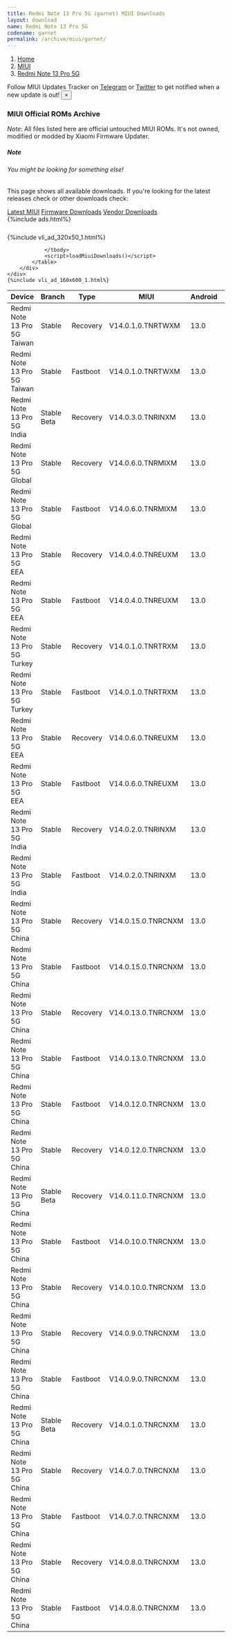 ```yaml
---
title: Redmi Note 13 Pro 5G (garnet) MIUI Downloads
layout: download
name: Redmi Note 13 Pro 5G
codename: garnet
permalink: /archive/miui/garnet/
---
```

<nav aria-label="breadcrumb">
    <ol class="breadcrumb">
        <li class="breadcrumb-item"><a href="/">Home</a></li>
        <li class="breadcrumb-item"><a href="/miui/">MIUI</a></li>
        <li class="breadcrumb-item active" aria-current="page"><a href="/miui/garnet/">Redmi Note 13 Pro 5G</a></li>
    </ol>
</nav>
<div class="alert alert-primary alert-dismissible fade show" role="alert">
    Follow MIUI Updates Tracker on <a href="https://t.me/MIUIUpdatesTracker" class="alert-link">Telegram</a>
     or <a href="https://twitter.com/MiFwUpdater" class="alert-link">Twitter</a> to get notified when a new update is out!
    <button type="button" class="close" data-dismiss="alert" aria-label="Close">
        <span aria-hidden="true">&times;</span>
    </button>
</div>

### MIUI Official ROMs Archive
*Note*: All files listed here are official untouched MIUI ROMs. It's not owned, modified or modded by Xiaomi Firmware Updater.
<div class="card">
  <div class="card-body">
    <h5 class="card-title">Note</h5>
    <h6 class="card-subtitle mb-2 text-muted">You might be looking for something else!</h6>
    <p class="card-text">This page shows all available downloads.
     If you're looking for the latest releases check or other downloads check:</p>
    <a href="/miui/garnet/" class="card-link">Latest MIUI</a>
    <a href="/firmware/garnet/" class="card-link">Firmware Downloads</a>
    <a href="/vendor/garnet/" class="card-link">Vendor Downloads</a>
  </div>
</div>
{%include ads.html%}
<div class="row justify-content-center">
    <div class="col-10">
        <div class="table-responsive-md" style="margin-top: 25px;">
            {%include vli_ad_320x50_1.html%}
            <table id="miui" class="display dt-responsive nowrap compact table table-striped table-hover table-sm">
                <thead class="thead-dark">
                    <tr>
                        <th data-ref="device">Device</th>
                        <th data-ref="branch">Branch</th>
                        <th data-ref="type">Type</th>
                        <th data-ref="miui">MIUI</th>
                        <th data-ref="android">Android</th>
                        <th data-ref="size">Size</th>
                        <th data-ref="size">Date</th>
                        <th data-ref="link">Link</th>
                    </tr>
                </thead>
                <tbody>
                <tr><td>Redmi Note 13 Pro 5G Taiwan</td><td>Stable</td><td>Recovery</td><td>V14.0.1.0.TNRTWXM</td><td>13.0</td><td>4.8 GB</td><td>2024-01-16</td><td><a href="/miui/garnet/stable/V14.0.1.0.TNRTWXM/">Download</a></td></tr>
<tr><td>Redmi Note 13 Pro 5G Taiwan</td><td>Stable</td><td>Fastboot</td><td>V14.0.1.0.TNRTWXM</td><td>13.0</td><td>6.5 GB</td><td>2023-11-23</td><td><a href="/miui/garnet/stable/V14.0.1.0.TNRTWXM/">Download</a></td></tr>
<tr><td>Redmi Note 13 Pro 5G India</td><td>Stable Beta</td><td>Recovery</td><td>V14.0.3.0.TNRINXM</td><td>13.0</td><td>4.8 GB</td><td>2024-01-16</td><td><a href="/miui/garnet/stable beta/V14.0.3.0.TNRINXM/">Download</a></td></tr>
<tr><td>Redmi Note 13 Pro 5G Global</td><td>Stable</td><td>Recovery</td><td>V14.0.6.0.TNRMIXM</td><td>13.0</td><td>5.0 GB</td><td>2024-01-15</td><td><a href="/miui/garnet/stable/V14.0.6.0.TNRMIXM/">Download</a></td></tr>
<tr><td>Redmi Note 13 Pro 5G Global</td><td>Stable</td><td>Fastboot</td><td>V14.0.6.0.TNRMIXM</td><td>13.0</td><td>7.7 GB</td><td>2023-12-28</td><td><a href="/miui/garnet/stable/V14.0.6.0.TNRMIXM/">Download</a></td></tr>
<tr><td>Redmi Note 13 Pro 5G EEA</td><td>Stable</td><td>Recovery</td><td>V14.0.4.0.TNREUXM</td><td>13.0</td><td>5.0 GB</td><td>2024-01-11</td><td><a href="/miui/garnet/stable/V14.0.4.0.TNREUXM/">Download</a></td></tr>
<tr><td>Redmi Note 13 Pro 5G EEA</td><td>Stable</td><td>Fastboot</td><td>V14.0.4.0.TNREUXM</td><td>13.0</td><td>7.4 GB</td><td>2023-12-05</td><td><a href="/miui/garnet/stable/V14.0.4.0.TNREUXM/">Download</a></td></tr>
<tr><td>Redmi Note 13 Pro 5G Turkey</td><td>Stable</td><td>Recovery</td><td>V14.0.1.0.TNRTRXM</td><td>13.0</td><td>4.8 GB</td><td>2024-01-11</td><td><a href="/miui/garnet/stable/V14.0.1.0.TNRTRXM/">Download</a></td></tr>
<tr><td>Redmi Note 13 Pro 5G Turkey</td><td>Stable</td><td>Fastboot</td><td>V14.0.1.0.TNRTRXM</td><td>13.0</td><td>6.8 GB</td><td>2023-11-23</td><td><a href="/miui/garnet/stable/V14.0.1.0.TNRTRXM/">Download</a></td></tr>
<tr><td>Redmi Note 13 Pro 5G EEA</td><td>Stable</td><td>Recovery</td><td>V14.0.6.0.TNREUXM</td><td>13.0</td><td>5.2 GB</td><td>2024-01-09</td><td><a href="/miui/garnet/stable/V14.0.6.0.TNREUXM/">Download</a></td></tr>
<tr><td>Redmi Note 13 Pro 5G EEA</td><td>Stable</td><td>Fastboot</td><td>V14.0.6.0.TNREUXM</td><td>13.0</td><td>7.4 GB</td><td>2024-01-04</td><td><a href="/miui/garnet/stable/V14.0.6.0.TNREUXM/">Download</a></td></tr>
<tr><td>Redmi Note 13 Pro 5G India</td><td>Stable</td><td>Recovery</td><td>V14.0.2.0.TNRINXM</td><td>13.0</td><td>4.7 GB</td><td>2024-01-09</td><td><a href="/miui/garnet/stable/V14.0.2.0.TNRINXM/">Download</a></td></tr>
<tr><td>Redmi Note 13 Pro 5G India</td><td>Stable</td><td>Fastboot</td><td>V14.0.2.0.TNRINXM</td><td>13.0</td><td>6.2 GB</td><td>2023-11-28</td><td><a href="/miui/garnet/stable/V14.0.2.0.TNRINXM/">Download</a></td></tr>
<tr><td>Redmi Note 13 Pro 5G China</td><td>Stable</td><td>Recovery</td><td>V14.0.15.0.TNRCNXM</td><td>13.0</td><td>5.6 GB</td><td>2023-12-30</td><td><a href="/miui/garnet/stable/V14.0.15.0.TNRCNXM/">Download</a></td></tr>
<tr><td>Redmi Note 13 Pro 5G China</td><td>Stable</td><td>Fastboot</td><td>V14.0.15.0.TNRCNXM</td><td>13.0</td><td>7.0 GB</td><td>2023-12-28</td><td><a href="/miui/garnet/stable/V14.0.15.0.TNRCNXM/">Download</a></td></tr>
<tr><td>Redmi Note 13 Pro 5G China</td><td>Stable</td><td>Recovery</td><td>V14.0.13.0.TNRCNXM</td><td>13.0</td><td>5.6 GB</td><td>2023-11-08</td><td><a href="/miui/garnet/stable/V14.0.13.0.TNRCNXM/">Download</a></td></tr>
<tr><td>Redmi Note 13 Pro 5G China</td><td>Stable</td><td>Fastboot</td><td>V14.0.13.0.TNRCNXM</td><td>13.0</td><td>7.0 GB</td><td>2023-11-01</td><td><a href="/miui/garnet/stable/V14.0.13.0.TNRCNXM/">Download</a></td></tr>
<tr><td>Redmi Note 13 Pro 5G China</td><td>Stable</td><td>Fastboot</td><td>V14.0.12.0.TNRCNXM</td><td>13.0</td><td>7.1 GB</td><td>2023-11-07</td><td><a href="/miui/garnet/stable/V14.0.12.0.TNRCNXM/">Download</a></td></tr>
<tr><td>Redmi Note 13 Pro 5G China</td><td>Stable</td><td>Recovery</td><td>V14.0.12.0.TNRCNXM</td><td>13.0</td><td>5.6 GB</td><td>2023-10-27</td><td><a href="/miui/garnet/stable/V14.0.12.0.TNRCNXM/">Download</a></td></tr>
<tr><td>Redmi Note 13 Pro 5G China</td><td>Stable Beta</td><td>Recovery</td><td>V14.0.11.0.TNRCNXM</td><td>13.0</td><td>5.6 GB</td><td>2023-10-12</td><td><a href="/miui/garnet/stable beta/V14.0.11.0.TNRCNXM/">Download</a></td></tr>
<tr><td>Redmi Note 13 Pro 5G China</td><td>Stable</td><td>Fastboot</td><td>V14.0.10.0.TNRCNXM</td><td>13.0</td><td>7.1 GB</td><td>2023-10-06</td><td><a href="/miui/garnet/stable/V14.0.10.0.TNRCNXM/">Download</a></td></tr>
<tr><td>Redmi Note 13 Pro 5G China</td><td>Stable</td><td>Recovery</td><td>V14.0.10.0.TNRCNXM</td><td>13.0</td><td>5.6 GB</td><td>2023-09-30</td><td><a href="/miui/garnet/stable/V14.0.10.0.TNRCNXM/">Download</a></td></tr>
<tr><td>Redmi Note 13 Pro 5G China</td><td>Stable</td><td>Recovery</td><td>V14.0.9.0.TNRCNXM</td><td>13.0</td><td>5.6 GB</td><td>2023-09-25</td><td><a href="/miui/garnet/stable/V14.0.9.0.TNRCNXM/">Download</a></td></tr>
<tr><td>Redmi Note 13 Pro 5G China</td><td>Stable</td><td>Fastboot</td><td>V14.0.9.0.TNRCNXM</td><td>13.0</td><td>7.0 GB</td><td>2023-09-23</td><td><a href="/miui/garnet/stable/V14.0.9.0.TNRCNXM/">Download</a></td></tr>
<tr><td>Redmi Note 13 Pro 5G China</td><td>Stable Beta</td><td>Recovery</td><td>V14.0.1.0.TNRCNXM</td><td>13.0</td><td>5.6 GB</td><td>2023-09-21</td><td><a href="/miui/garnet/stable beta/V14.0.1.0.TNRCNXM/">Download</a></td></tr>
<tr><td>Redmi Note 13 Pro 5G China</td><td>Stable</td><td>Recovery</td><td>V14.0.7.0.TNRCNXM</td><td>13.0</td><td>5.6 GB</td><td>2023-09-21</td><td><a href="/miui/garnet/stable/V14.0.7.0.TNRCNXM/">Download</a></td></tr>
<tr><td>Redmi Note 13 Pro 5G China</td><td>Stable</td><td>Fastboot</td><td>V14.0.7.0.TNRCNXM</td><td>13.0</td><td>7.0 GB</td><td>2023-09-17</td><td><a href="/miui/garnet/stable/V14.0.7.0.TNRCNXM/">Download</a></td></tr>
<tr><td>Redmi Note 13 Pro 5G China</td><td>Stable</td><td>Recovery</td><td>V14.0.8.0.TNRCNXM</td><td>13.0</td><td>5.6 GB</td><td>2023-09-21</td><td><a href="/miui/garnet/stable/V14.0.8.0.TNRCNXM/">Download</a></td></tr>
<tr><td>Redmi Note 13 Pro 5G China</td><td>Stable</td><td>Fastboot</td><td>V14.0.8.0.TNRCNXM</td><td>13.0</td><td>7.0 GB</td><td>2023-09-17</td><td><a href="/miui/garnet/stable/V14.0.8.0.TNRCNXM/">Download</a></td></tr>

                </tbody>
                <script>loadMiuiDownloads()</script>
            </table>
        </div>
    </div>
    {%include vli_ad_160x600_1.html%}
</div>
